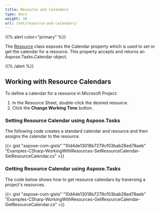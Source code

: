 ```yaml
---
title: Resource and Calendars
type: docs
weight: 30
url: /net/resource-and-calendars/
---
```


{{% alert color="primary" %}} 

The [Resource](https://apireference.aspose.com/tasks/net/aspose.tasks/resource) class exposes the Calendar property which is used to set or get the calendar for a resource. This property accepts and returns an Aspose.Tasks.Calendar object.

{{% /alert %}} 
## **Working with Resource Calendars**
To define a calendar for a resource in Microsoft Project:

1. In the Resource Sheet, double-click the desired resource.
2. Click the **Change Working Time** button.
### **Setting Resource Calendar using Aspose.Tasks**
The following code creates a standard calendar and resource and then assigns the calendar to the resource.

{{< gist "aspose-com-gists" "10d4de13018b7279cf03bab28ed78aeb" "Examples-CSharp-WorkingWithResources-SetResourceCalendar-SetResourceCalendar.cs" >}}
### **Getting Resource Calendar using Aspose.Tasks**
The code below shows how to get resource calendars by traversing a project's resources.

{{< gist "aspose-com-gists" "10d4de13018b7279cf03bab28ed78aeb" "Examples-CSharp-WorkingWithResources-GetResourceCalendar-GetResourceCalendar.cs" >}}

